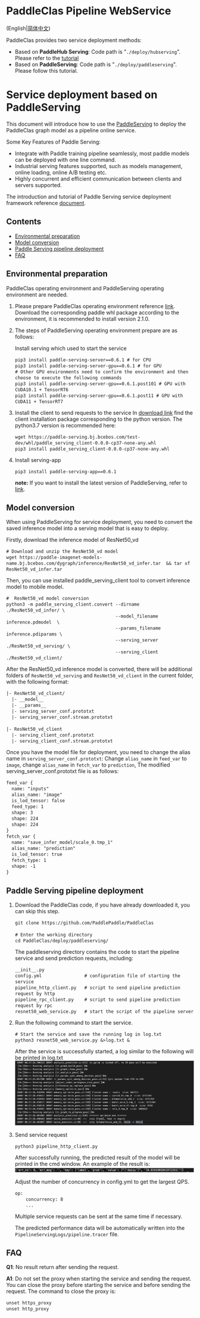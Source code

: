 # PaddleClas Pipeline WebService

(English|[简体中文](./README_CN.md))

PaddleClas provides two service deployment methods:
- Based on **PaddleHub Serving**: Code path is "`./deploy/hubserving`". Please refer to the [tutorial](../../deploy/hubserving/readme_en.md)
- Based on **PaddleServing**: Code path is "`./deploy/paddleserving`". Please follow this tutorial.

# Service deployment based on PaddleServing  

This document will introduce how to use the [PaddleServing](https://github.com/PaddlePaddle/Serving/blob/develop/README.md) to deploy the PaddleClas graph model as a pipeline online service.

Some Key Features of Paddle Serving:
- Integrate with Paddle training pipeline seamlessly, most paddle models can be deployed with one line command.
- Industrial serving features supported, such as models management, online loading, online A/B testing etc.
- Highly concurrent and efficient communication between clients and servers supported.

The introduction and tutorial of Paddle Serving service deployment framework reference [document](https://github.com/PaddlePaddle/Serving/blob/develop/README.md).


## Contents
- [Environmental preparation](#environmental-preparation)
- [Model conversion](#model-conversion)
- [Paddle Serving pipeline deployment](#paddle-serving-pipeline-deployment)
- [FAQ](#faq)

<a name="environmental-preparation"></a>
## Environmental preparation

PaddleClas operating environment and PaddleServing operating environment are needed.

1. Please prepare PaddleClas operating environment reference [link](../../docs/zh_CN/tutorials/install.md).
   Download the corresponding paddle whl package according to the environment, it is recommended to install version 2.1.0.

2. The steps of PaddleServing operating environment prepare are as follows:

    Install serving which used to start the service
    ```
    pip3 install paddle-serving-server==0.6.1 # for CPU
    pip3 install paddle-serving-server-gpu==0.6.1 # for GPU
    # Other GPU environments need to confirm the environment and then choose to execute the following commands
    pip3 install paddle-serving-server-gpu==0.6.1.post101 # GPU with CUDA10.1 + TensorRT6
    pip3 install paddle-serving-server-gpu==0.6.1.post11 # GPU with CUDA11 + TensorRT7
    ```

3. Install the client to send requests to the service
    In [download link](https://github.com/PaddlePaddle/Serving/blob/develop/doc/LATEST_PACKAGES.md) find the client installation package corresponding to the python version.
    The python3.7 version is recommended here:

    ```
    wget https://paddle-serving.bj.bcebos.com/test-dev/whl/paddle_serving_client-0.0.0-cp37-none-any.whl
    pip3 install paddle_serving_client-0.0.0-cp37-none-any.whl
    ```

4. Install serving-app
    ```
    pip3 install paddle-serving-app==0.6.1
    ```

   **note:** If you want to install the latest version of PaddleServing, refer to [link](https://github.com/PaddlePaddle/Serving/blob/develop/doc/LATEST_PACKAGES.md).


<a name="model-conversion"></a>
## Model conversion
When using PaddleServing for service deployment, you need to convert the saved inference model into a serving model that is easy to deploy.

Firstly, download the inference model of ResNet50_vd
```
# Download and unzip the ResNet50_vd model
wget https://paddle-imagenet-models-name.bj.bcebos.com/dygraph/inference/ResNet50_vd_infer.tar  && tar xf ResNet50_vd_infer.tar
```

Then, you can use installed paddle_serving_client tool to convert inference model to mobile model.
```
#  ResNet50_vd model conversion
python3 -m paddle_serving_client.convert --dirname ./ResNet50_vd_infer/ \
                                         --model_filename inference.pdmodel  \
                                         --params_filename inference.pdiparams \
                                         --serving_server ./ResNet50_vd_serving/ \
                                         --serving_client ./ResNet50_vd_client/
```

After the ResNet50_vd inference model is converted, there will be additional folders of `ResNet50_vd_serving` and `ResNet50_vd_client` in the current folder, with the following format:
```
|- ResNet50_vd_client/
  |- __model__  
  |- __params__
  |- serving_server_conf.prototxt  
  |- serving_server_conf.stream.prototxt

|- ResNet50_vd_client
  |- serving_client_conf.prototxt  
  |- serving_client_conf.stream.prototxt
```

Once you have the model file for deployment, you need to change the alias name in `serving_server_conf.prototxt`: Change `alias_name` in `feed_var` to `image`, change `alias_name` in `fetch_var` to `prediction`,
The modified serving_server_conf.prototxt file is as follows:
```
feed_var {
  name: "inputs"
  alias_name: "image"
  is_lod_tensor: false
  feed_type: 1
  shape: 3
  shape: 224
  shape: 224
}
fetch_var {
  name: "save_infer_model/scale_0.tmp_1"
  alias_name: "prediction"
  is_lod_tensor: true
  fetch_type: 1
  shape: -1
}
```

<a name="paddle-serving-pipeline-deployment"></a>
## Paddle Serving pipeline deployment

1. Download the PaddleClas code, if you have already downloaded it, you can skip this step.
    ```
    git clone https://github.com/PaddlePaddle/PaddleClas

    # Enter the working directory  
    cd PaddleClas/deploy/paddleserving/
    ```

    The paddleserving directory contains the code to start the pipeline service and send prediction requests, including:
    ```
    __init__.py
    config.yml                # configuration file of starting the service
    pipeline_http_client.py   # script to send pipeline prediction request by http
    pipeline_rpc_client.py    # script to send pipeline prediction request by rpc
    resnet50_web_service.py   # start the script of the pipeline server
    ```

2. Run the following command to start the service.
    ```
    # Start the service and save the running log in log.txt
    python3 resnet50_web_service.py &>log.txt &
    ```
    After the service is successfully started, a log similar to the following will be printed in log.txt
    ![](./imgs/start_server.png)

3. Send service request
    ```
    python3 pipeline_http_client.py
    ```
    After successfully running, the predicted result of the model will be printed in the cmd window. An example of the result is:
    ![](./imgs/results.png)  

    Adjust the number of concurrency in config.yml to get the largest QPS. 

    ```
    op:
        concurrency: 8
        ...
    ```

    Multiple service requests can be sent at the same time if necessary.

    The predicted performance data will be automatically written into the `PipelineServingLogs/pipeline.tracer` file.

<a name="faq"></a>
## FAQ
**Q1**: No result return after sending the request.

**A1**: Do not set the proxy when starting the service and sending the request. You can close the proxy before starting the service and before sending the request. The command to close the proxy is:
```
unset https_proxy
unset http_proxy
```  
